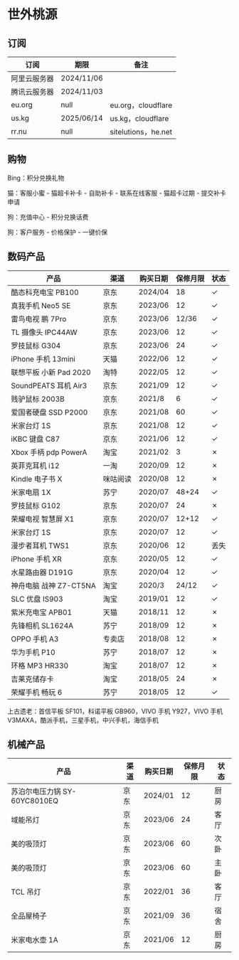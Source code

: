 # 世外桃源

## 订阅

订阅|期限|备注
-|-|-
阿里云服务器|2024/11/06
腾讯云服务器|2024/11/03
eu.org|null|eu.org，cloudflare
us.kg|2025/06/14|us.kg，cloudflare
rr.nu|null|sitelutions，he.net

## 购物

Bing：积分兑换礼物

猫：客服小蜜 - 猫超卡补卡 - 自助补卡 - 联系在线客服 - 猫超卡过期 - 提交补卡申请

狗：充值中心 - 积分兑换话费

狗：客户服务 - 价格保护 - 一键价保

## 数码产品

产品|渠道|购买日期|保修月限|状态
-|-|-|-|-
酷态科充电宝 PB100|京东|2024/04|18|✓
真我手机 Neo5 SE|京东|2023/06|12|✓
雷鸟电视 鹏 7Pro|京东|2023/06|12/36|✓
TL 摄像头 IPC44AW|京东|2023/06|12|✓
罗技鼠标 G304|京东|2023/06|24|✓
iPhone 手机 13mini|天猫|2022/06|12|✓
联想平板 小新 Pad 2020|淘特|2022/05|12|✓
SoundPEATS 耳机 Air3|京东|2021/09|12|✓
贱驴鼠标 2003B|京东|2021/8|6|✓
爱国者硬盘 SSD P2000|京东|2021/08|60|✓
米家台灯 1S|京东|2021/08|12|✓
iKBC 键盘 C87|京东|2021/06|12|✓
Xbox 手柄 pdp PowerA|淘宝|2021/02|3|✗
英菲克耳机 i12|一淘|2020/09|12|✗
Kindle 电子书 X|咪咕阅读|2020/08|12|✗
米家电扇 1X|苏宁|2020/07|48+24|✓
罗技鼠标 G102|京东|2020/07|24|✗
荣耀电视 智慧屏 X1|京东|2020/07|12+12|✓
米家台灯 1S|京东|2020/07|12|✓
漫步者耳机 TWS1|京东|2020/06|12|丢失
iPhone 手机 XR|京东|2020/05|12|✓
水星路由器 D191G|京东|2020/04|12|✓
神舟电脑 战神 Z7-CT5NA|淘宝|2020/3|24/12|✓
SLC 优盘 IS903|淘宝|2019/01|12|✓
紫米充电宝 APB01|天猫|2018/11|12|✗
先锋相机 SL1624A|苏宁|2018/09|12|✗
OPPO 手机 A3|专卖店|2018/08|12|✗
华为手机 P10|苏宁|2018/07|12|✗
环格 MP3 HR330|淘宝|2018/07|12|✗
吉莱克储存卡|淘宝|2018/05|24|✗
荣耀手机 畅玩 6|苏宁|2018/05|12|✓

上古遗老：首信平板 SF101，科诺平板 GB960，VIVO 手机 Y927，VIVO 手机 V3MAXA，酷派手机，三星手机，中兴手机，海信手机

## 机械产品

产品|渠道|购买日期|保修月限|状态
-|-|-|-|-
苏泊尔电压力锅 SY-60YC8010EQ|京东|2024/01|12|厨房
域能吊灯|京东|2023/06|24|客厅
美的吸顶灯|京东|2023/06|60|次卧
美的吸顶灯|京东|2023/06|60|主卧
TCL 吊灯|京东|2022/01|36|客厅
全品屋椅子|京东|2021/09|36|宿舍
米家电水壶 1A|京东|2021/06|12|厨房
